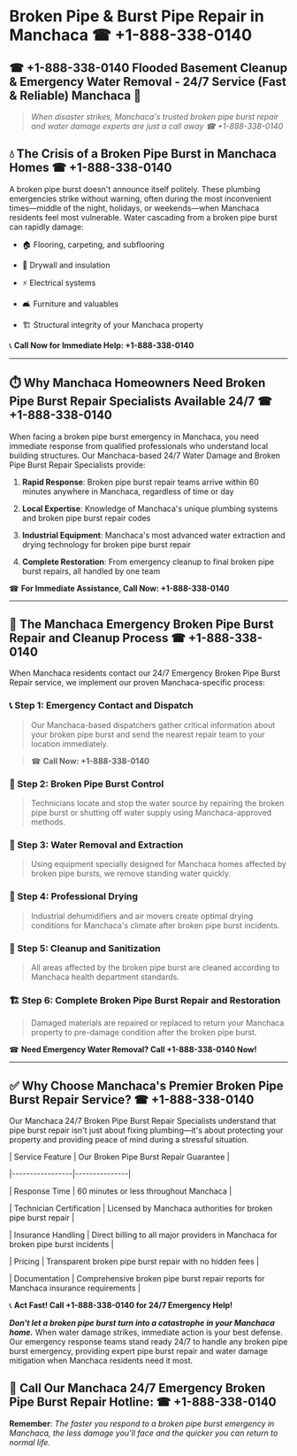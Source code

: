 # Broken Pipe & Burst Pipe Repair in Manchaca ☎ +1-888-338-0140  
## ☎ +1-888-338-0140 Flooded Basement Cleanup & Emergency Water Removal - 24/7 Service (Fast & Reliable) Manchaca 🚨  

> *When disaster strikes, Manchaca's trusted broken pipe burst repair and water damage experts are just a call away ☎ +1-888-338-0140*  

## 💧 The Crisis of a Broken Pipe Burst in Manchaca Homes ☎ +1-888-338-0140  

A broken pipe burst doesn't announce itself politely. These plumbing emergencies strike without warning, often during the most inconvenient times—middle of the night, holidays, or weekends—when Manchaca residents feel most vulnerable. Water cascading from a broken pipe burst can rapidly damage:  

* 🏠 Flooring, carpeting, and subflooring  
* 🧱 Drywall and insulation  
* ⚡ Electrical systems  
* 🛋️ Furniture and valuables  
* 🏗️ Structural integrity of your Manchaca property  

📞 **Call Now for Immediate Help: +1-888-338-0140**  

---  

## ⏱️ Why Manchaca Homeowners Need Broken Pipe Burst Repair Specialists Available 24/7 ☎ +1-888-338-0140  

When facing a broken pipe burst emergency in Manchaca, you need immediate response from qualified professionals who understand local building structures. Our Manchaca-based 24/7 Water Damage and Broken Pipe Burst Repair Specialists provide:  

1. **Rapid Response**: Broken pipe burst repair teams arrive within 60 minutes anywhere in Manchaca, regardless of time or day  
2. **Local Expertise**: Knowledge of Manchaca's unique plumbing systems and broken pipe burst repair codes  
3. **Industrial Equipment**: Manchaca's most advanced water extraction and drying technology for broken pipe burst repair  
4. **Complete Restoration**: From emergency cleanup to final broken pipe burst repairs, all handled by one team  

☎ **For Immediate Assistance, Call Now: +1-888-338-0140**  

---  

## 🔧 The Manchaca Emergency Broken Pipe Burst Repair and Cleanup Process ☎ +1-888-338-0140  

When Manchaca residents contact our 24/7 Emergency Broken Pipe Burst Repair service, we implement our proven Manchaca-specific process:  

### 📞 Step 1: Emergency Contact and Dispatch  
> Our Manchaca-based dispatchers gather critical information about your broken pipe burst and send the nearest repair team to your location immediately.  
> ☎ **Call Now: +1-888-338-0140**  

### 🚿 Step 2: Broken Pipe Burst Control  
> Technicians locate and stop the water source by repairing the broken pipe burst or shutting off water supply using Manchaca-approved methods.  

### 🌊 Step 3: Water Removal and Extraction  
> Using equipment specially designed for Manchaca homes affected by broken pipe bursts, we remove standing water quickly.  

### 💨 Step 4: Professional Drying  
> Industrial dehumidifiers and air movers create optimal drying conditions for Manchaca's climate after broken pipe burst incidents.  

### 🧼 Step 5: Cleanup and Sanitization  
> All areas affected by the broken pipe burst are cleaned according to Manchaca health department standards.  

### 🏗️ Step 6: Complete Broken Pipe Burst Repair and Restoration  
> Damaged materials are repaired or replaced to return your Manchaca property to pre-damage condition after the broken pipe burst.  

☎ **Need Emergency Water Removal? Call +1-888-338-0140 Now!**  

---  

## ✅ Why Choose Manchaca's Premier Broken Pipe Burst Repair Service? ☎ +1-888-338-0140  

Our Manchaca 24/7 Broken Pipe Burst Repair Specialists understand that pipe burst repair isn't just about fixing plumbing—it's about protecting your property and providing peace of mind during a stressful situation.  

| Service Feature | Our Broken Pipe Burst Repair Guarantee |  
|-----------------|---------------|  
| Response Time | 60 minutes or less throughout Manchaca |  
| Technician Certification | Licensed by Manchaca authorities for broken pipe burst repair |  
| Insurance Handling | Direct billing to all major providers in Manchaca for broken pipe burst incidents |  
| Pricing | Transparent broken pipe burst repair with no hidden fees |  
| Documentation | Comprehensive broken pipe burst repair reports for Manchaca insurance requirements |  

📞 **Act Fast! Call +1-888-338-0140 for 24/7 Emergency Help!**  

***Don't let a broken pipe burst turn into a catastrophe in your Manchaca home.*** When water damage strikes, immediate action is your best defense. Our emergency response teams stand ready 24/7 to handle any broken pipe burst emergency, providing expert pipe burst repair and water damage mitigation when Manchaca residents need it most.  

## 📱 Call Our Manchaca 24/7 Emergency Broken Pipe Burst Repair Hotline: ☎ +1-888-338-0140  

**Remember**: *The faster you respond to a broken pipe burst emergency in Manchaca, the less damage you'll face and the quicker you can return to normal life.*
